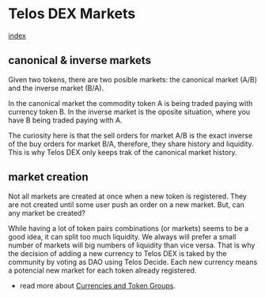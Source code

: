 # Telos DEX Markets

[index](./README.md)

## canonical & inverse markets
Given two tokens, there are two posible markets: the canonical market (A/B) and the inverse market (B/A).

In the canonical market the commodity token A is being traded paying with currency token B. In the inverse market is the oposite situation, where you have B being traded paying with A.

The curiosity here is that the sell orders for market A/B is the exact inverse of the buy orders for market B/A, therefore, they share history and liquidity. This is why Telos DEX only keeps trak of the canonical market history.

## market creation
Not all markets are created at once when a new token is registered. They are not created until some user push an order on a new market. But, can any market be created?

While having a lot of token pairs combinations (or markets) seems to be a good idea, it can split too much liquidity. We always will prefer a small number of markets will big numbers of liquidity than vice versa. That is why the decision of adding a new currency to Telos DEX is taked by the community by voting as DAO using Telos Decide. Each new currency means a potencial new market for each token already registered.

- read more about [Currencies and Token Groups](./Currencies.md).
